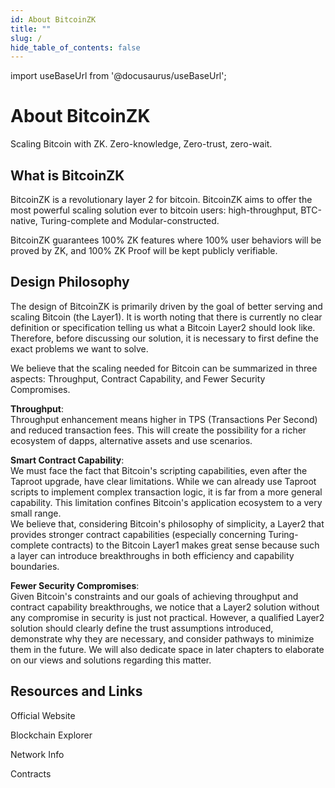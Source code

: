 ```yaml
---
id: About BitcoinZK
title: ""
slug: /
hide_table_of_contents: false
---
```


import useBaseUrl from '@docusaurus/useBaseUrl';

# About BitcoinZK

Scaling Bitcoin with ZK. Zero-knowledge, Zero-trust, zero-wait.

## What is BitcoinZK

BitcoinZK is a revolutionary layer 2 for bitcoin. BitcoinZK aims to offer the most powerful scaling solution ever to bitcoin users: high-throughput, BTC-native, Turing-complete and Modular-constructed.

BitcoinZK guarantees 100% ZK features where 100% user behaviors will be proved by ZK, and 100% ZK Proof will be kept publicly verifiable.

## Design Philosophy

The design of BitcoinZK is primarily driven by the goal of better serving and scaling Bitcoin (the Layer1). It is worth noting that there is currently no clear definition or specification telling us what a Bitcoin Layer2 should look like. Therefore, before discussing our solution, it is necessary to first define the exact problems we want to solve.

We believe that the scaling needed for Bitcoin can be summarized in three aspects: Throughput, Contract Capability, and Fewer Security Compromises.

**Throughput**:  
Throughput enhancement means higher in TPS (Transactions Per Second) and reduced transaction fees. This will create the possibility for a richer ecosystem of dapps, alternative assets and use scenarios.

**Smart Contract Capability**:  
We must face the fact that Bitcoin's scripting capabilities, even after the Taproot upgrade, have clear limitations. While we can already use Taproot scripts to implement complex transaction logic, it is far from a more general capability. This limitation confines Bitcoin's application ecosystem to a very small range.  
We believe that, considering Bitcoin's philosophy of simplicity, a Layer2 that provides stronger contract capabilities (especially concerning Turing-complete contracts) to the Bitcoin Layer1 makes great sense because such a layer can introduce breakthroughs in both efficiency and capability boundaries.

**Fewer Security Compromises**:  
Given Bitcoin's constraints and our goals of achieving throughput and contract capability breakthroughs, we notice that a Layer2 solution without any compromise in security is just not practical. However, a qualified Layer2 solution should clearly define the trust assumptions introduced, demonstrate why they are necessary, and consider pathways to minimize them in the future. We will also dedicate space in later chapters to elaborate on our views and solutions regarding this matter.

## Resources and Links

Official Website

Blockchain Explorer

Network Info

Contracts
